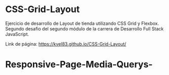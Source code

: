 ﻿# CSS-Grid-Layout

Ejercicio de desarrollo de Layout de tienda utilizando CSS Grid y Flexbox. Segundo desafio del segundo módulo de la carrera de Desarrollo Full Stack JavaScript.

Link de página: https://kvel83.github.io/CSS-Grid-Layout/
# Responsive-Page-Media-Querys-
